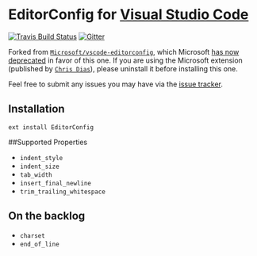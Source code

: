 # EditorConfig for [Visual Studio Code][]
[![Travis Build Status][travis-img]][travis] [![Gitter][chat-img]][chat]

[travis]: https://travis-ci.org/editorconfig/editorconfig-vscode
[travis-img]: https://travis-ci.org/editorconfig/editorconfig-vscode.svg?branch=master
[chat-img]: https://img.shields.io/badge/Gitter-Join_the_EditorConfig_VSCode_chat-brightgreen.svg
[chat]: https://gitter.im/editorconfig/editorconfig-vscode

Forked from [`Microsoft/vscode-editorconfig`](https://github.com/Microsoft/vscode-editorconfig), which Microsoft [has now deprecated](https://github.com/Microsoft/vscode-editorconfig/issues/23) in favor of this one. If you are using the Microsoft extension (published by [`Chris Dias`](https://github.com/chrisdias)), please uninstall it before installing this one.

Feel free to submit any issues you may have via the [issue tracker](https://github.com/editorconfig/editorconfig-vscode/issues).

## Installation

```
ext install EditorConfig
```

##Supported Properties

* `indent_style`
* `indent_size`
* `tab_width`
* `insert_final_newline`
* `trim_trailing_whitespace`

## On the backlog

* `charset`
* `end_of_line`

[Visual Studio Code]: https://code.visualstudio.com/
